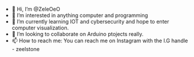 - 👋 Hi, I’m @ZeleOeO
- 👀 I’m interested in anything computer and programming
- 🌱 I’m currently learning IOT and cybersecurity and hope to enter computer visualization.
- 💞️ I’m looking to collaborate on Arduino ptojects really.
- 📫 How to reach me: You can reach me on Instagram with the I.G handle - zeelstone

